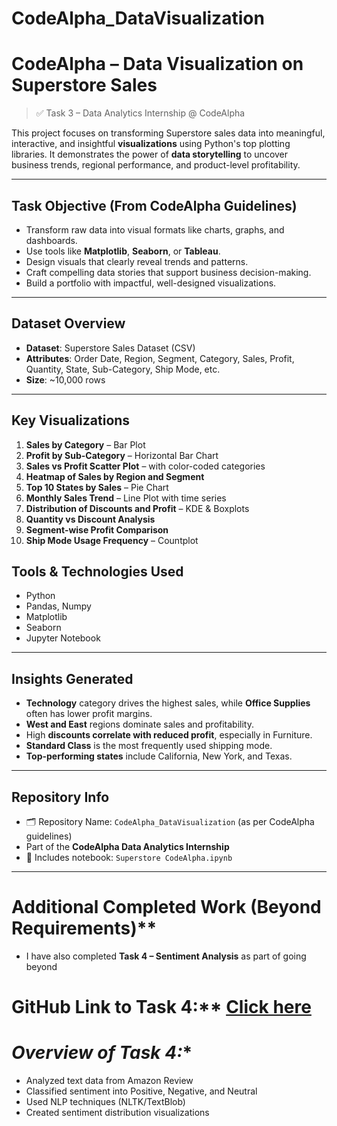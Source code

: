# CodeAlpha_DataVisualization

# CodeAlpha – Data Visualization on Superstore Sales 

> ✅ Task 3 – Data Analytics Internship @ CodeAlpha

This project focuses on transforming Superstore sales data into meaningful, interactive, and insightful **visualizations** using Python's top plotting libraries. It demonstrates the power of **data storytelling** to uncover business trends, regional performance, and product-level profitability.

---

##  Task Objective (From CodeAlpha Guidelines)

- Transform raw data into visual formats like charts, graphs, and dashboards.
- Use tools like **Matplotlib**, **Seaborn**, or **Tableau**.
- Design visuals that clearly reveal trends and patterns.
- Craft compelling data stories that support business decision-making.
- Build a portfolio with impactful, well-designed visualizations.

---

##  Dataset Overview

- **Dataset**: Superstore Sales Dataset (CSV)
- **Attributes**: Order Date, Region, Segment, Category, Sales, Profit, Quantity, State, Sub-Category, Ship Mode, etc.
- **Size**: ~10,000 rows

---

##  Key Visualizations

1. **Sales by Category** – Bar Plot  
2. **Profit by Sub-Category** – Horizontal Bar Chart  
3. **Sales vs Profit Scatter Plot** – with color-coded categories  
4. **Heatmap of Sales by Region and Segment**  
5. **Top 10 States by Sales** – Pie Chart  
6. **Monthly Sales Trend** – Line Plot with time series  
7. **Distribution of Discounts and Profit** – KDE & Boxplots  
8. **Quantity vs Discount Analysis**  
9. **Segment-wise Profit Comparison**  
10. **Ship Mode Usage Frequency** – Countplot  


##  Tools & Technologies Used

- Python  
- Pandas, Numpy  
- Matplotlib  
- Seaborn  
- Jupyter Notebook

---

##  Insights Generated

- **Technology** category drives the highest sales, while **Office Supplies** often has lower profit margins.
- **West and East** regions dominate sales and profitability.
- High **discounts correlate with reduced profit**, especially in Furniture.
- **Standard Class** is the most frequently used shipping mode.
- **Top-performing states** include California, New York, and Texas.

---

##  Repository Info

- 🗂️ Repository Name: `CodeAlpha_DataVisualization` (as per CodeAlpha guidelines)
-  Part of the **CodeAlpha Data Analytics Internship**
- 📁 Includes notebook: `Superstore CodeAlpha.ipynb`

---

# Additional Completed Work (Beyond Requirements)**

- I have also completed **Task 4 – Sentiment Analysis** as part of going beyond 

 # GitHub Link to Task 4:** [Click here]([https://github.com/yourusername/CodeAlpha-Task4-Sentiment-Analysis](https://github.com/its-ranjima/CodeAlpha_SentimentAnalysis.git))

# *Overview of Task 4:**

 - Analyzed text data from Amazon Review
- Classified sentiment into Positive, Negative, and Neutral
 - Used NLP techniques (NLTK/TextBlob)
- Created sentiment distribution visualizations
